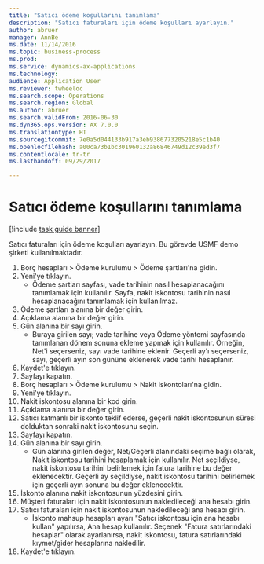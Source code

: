 ```yaml
--- 
title: "Satıcı ödeme koşullarını tanımlama"
description: "Satıcı faturaları için ödeme koşulları ayarlayın."
author: abruer
manager: AnnBe
ms.date: 11/14/2016
ms.topic: business-process
ms.prod: 
ms.service: dynamics-ax-applications
ms.technology: 
audience: Application User
ms.reviewer: twheeloc
ms.search.scope: Operations
ms.search.region: Global
ms.author: abruer
ms.search.validFrom: 2016-06-30
ms.dyn365.ops.version: AX 7.0.0
ms.translationtype: HT
ms.sourcegitcommit: 7e0a5d044133b917a3eb9386773205218e5c1b40
ms.openlocfilehash: a00ca73b1bc301960132a86846749d12c39ed3f7
ms.contentlocale: tr-tr
ms.lasthandoff: 09/29/2017

---
```

# <a name="define-vendor-payment-terms"></a>Satıcı ödeme koşullarını tanımlama

[!include [task guide banner](../../includes/task-guide-banner.md)]

Satıcı faturaları için ödeme koşulları ayarlayın. Bu görevde USMF demo şirketi kullanılmaktadır.

1. Borç hesapları > Ödeme kurulumu > Ödeme şartları'na gidin.
2. Yeni'ye tıklayın.
    * Ödeme şartları sayfası, vade tarihinin nasıl hesaplanacağını tanımlamak için kullanılır. Sayfa, nakit iskontosu tarihinin nasıl hesaplanacağını tanımlamak için kullanılmaz.  
3. Ödeme şartları alanına bir değer girin.
4. Açıklama alanına bir değer girin.
5. Gün alanına bir sayı girin.
    * Buraya girilen sayı; vade tarihine veya Ödeme yöntemi sayfasında tanımlanan dönem sonuna ekleme yapmak için kullanılır. Örneğin, Net'i seçerseniz, sayı vade tarihine eklenir. Geçerli ay'ı seçerseniz, sayı, geçerli ayın son gününe eklenerek vade tarihi hesaplanır.  
6. Kaydet'e tıklayın.
7. Sayfayı kapatın.
8. Borç hesapları > Ödeme kurulumu > Nakit iskontoları'na gidin.
9. Yeni'ye tıklayın.
10. Nakit iskontosu alanına bir kod girin.
11. Açıklama alanına bir değer girin.
12. Satıcı katmanlı bir iskonto teklif ederse, geçerli nakit iskontosunun süresi dolduktan sonraki nakit iskontosunu seçin.
13. Sayfayı kapatın.
14. Gün alanına bir sayı girin.
    * Gün alanına girilen değer, Net/Geçerli alanındaki seçime bağlı olarak, Nakit iskontosu tarihini hesaplamak için kullanılır. Net seçildiyse, nakit iskontosu tarihini belirlemek için fatura tarihine bu değer eklenecektir. Geçerli ay seçildiyse, nakit iskontosu tarihini belirlemek için geçerli ayın sonuna bu değer eklenecektir.  
15. İskonto alanına nakit iskontosunun yüzdesini girin. 
16. Müşteri faturaları için nakit iskontosunun nakledileceği ana hesabı girin.
17. Satıcı faturaları için nakit iskontosunun nakledileceği ana hesabı girin.
    * İskonto mahsup hesapları ayarı "Satıcı iskontosu için ana hesabı kullan" yapılırsa, Ana hesap kullanılır.  Seçenek "Fatura satırlarındaki hesaplar" olarak ayarlanırsa, nakit iskontosu, fatura satırlarındaki kıymet/gider hesaplarına nakledilir.  
18. Kaydet'e tıklayın.


